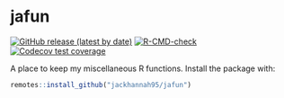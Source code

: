 # jafun

<!-- badges: start -->
[![GitHub release (latest by
date)](https://img.shields.io/github/v/release/jackhannah95/jafun)](https://github.com/jackhannah95/jafun/releases/latest)
[![R-CMD-check](https://github.com/jackhannah95/jafun/actions/workflows/R-CMD-check.yaml/badge.svg)](https://github.com/jackhannah95/jafun/actions/workflows/R-CMD-check.yaml)
[![Codecov test coverage](https://codecov.io/gh/jackhannah95/jafun/branch/master/graph/badge.svg)](https://codecov.io/gh/jackhannah95/jafun)
<!-- badges: end -->

A place to keep my miscellaneous R functions. Install the package with:

```r
remotes::install_github("jackhannah95/jafun")
```
